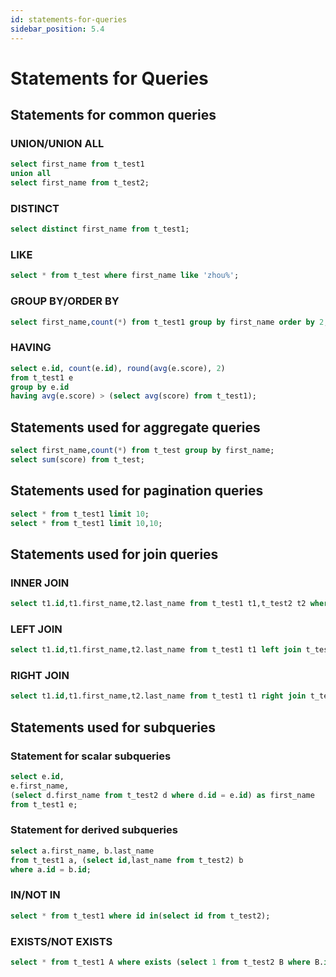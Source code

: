 ```yaml
---
id: statements-for-queries
sidebar_position: 5.4
---
```


# Statements for Queries
## Statements for common queries
### UNION/UNION ALL
```sql
select first_name from t_test1
union all
select first_name from t_test2;
```
### DISTINCT
```sql
select distinct first_name from t_test1;
```
### LIKE
```sql
select * from t_test where first_name like 'zhou%';
```
### GROUP BY/ORDER BY
```sql
select first_name,count(*) from t_test1 group by first_name order by 2;
```
### HAVING
```sql
select e.id, count(e.id), round(avg(e.score), 2)
from t_test1 e
group by e.id
having avg(e.score) > (select avg(score) from t_test1);
```
## **Statements used for aggregate queries**
```sql
select first_name,count(*) from t_test group by first_name;
select sum(score) from t_test;
```
## **Statements used for pagination queries**
```sql
select * from t_test1 limit 10;
select * from t_test1 limit 10,10;
```
## Statements used for join queries
### INNER JOIN
```sql
select t1.id,t1.first_name,t2.last_name from t_test1 t1,t_test2 t2 where t1.id = t2.id;
```
### LEFT JOIN
```sql
select t1.id,t1.first_name,t2.last_name from t_test1 t1 left join t_test2 t2 on t1.id = t2.id and t1.id=100;
```
### RIGHT JOIN
```sql
select t1.id,t1.first_name,t2.last_name from t_test1 t1 right join t_test2 t2 on t1.id = t2.id and t1.id=100;
```
## Statements used for subqueries
### Statement for scalar subqueries
```sql
select e.id,
e.first_name,
(select d.first_name from t_test2 d where d.id = e.id) as first_name
from t_test1 e;
```
### Statement for derived subqueries
```sql
select a.first_name, b.last_name
from t_test1 a, (select id,last_name from t_test2) b
where a.id = b.id;
```
### IN/NOT IN
```sql
select * from t_test1 where id in(select id from t_test2);
```
### EXISTS/NOT EXISTS
```sql
select * from t_test1 A where exists (select 1 from t_test2 B where B.id = A.id);
```
















